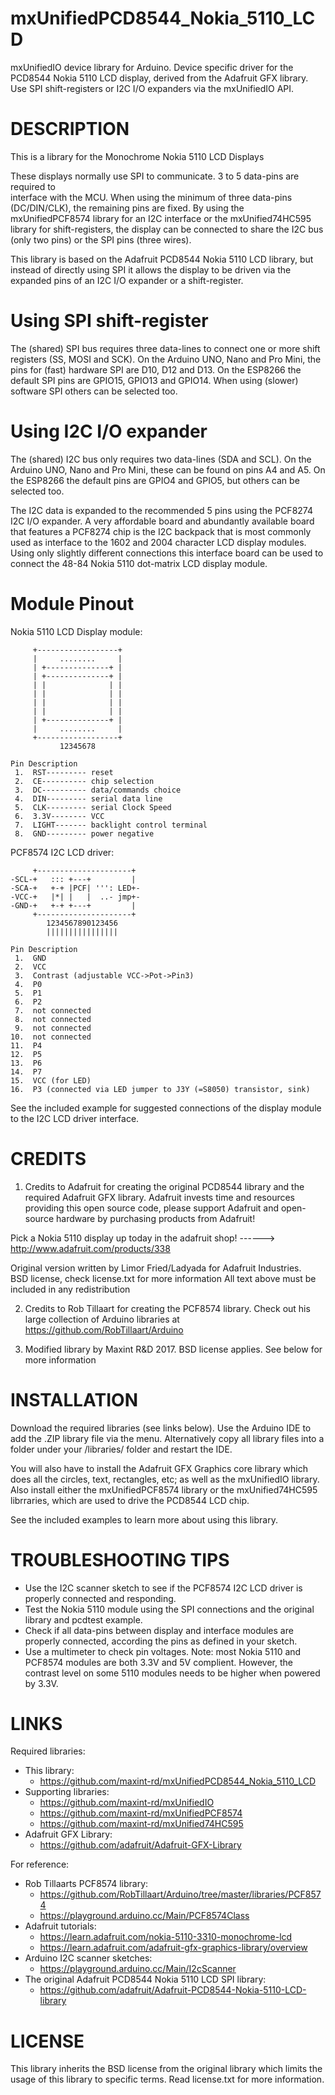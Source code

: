 # mxUnifiedPCD8544_Nokia_5110_LCD
mxUnifiedIO device library for Arduino. Device specific driver for the PCD8544 Nokia 5110 LCD display, derived from the Adafruit GFX library. Use SPI shift-registers or I2C I/O expanders via the mxUnifiedIO API.

DESCRIPTION
===========
This is a library for the Monochrome Nokia 5110 LCD Displays

These displays normally use SPI to communicate. 3 to 5 data-pins are required to  
interface with the MCU. When using the minimum of three data-pins (DC/DIN/CLK),
the remaining pins are fixed. By using the mxUnifiedPCF8574 library for an I2C
interface or the mxUnified74HC595 library for shift-registers, the display can
be connected to share the I2C bus (only two pins) or the SPI pins (three wires).

This library is based on the Adafruit PCD8544 Nokia 5110 LCD library, 
but instead of directly using SPI it allows the display to be driven
via the expanded pins of an I2C I/O expander or a shift-register.


Using SPI shift-register
========================
The (shared) SPI bus requires three data-lines to connect one or more shift
registers (SS, MOSI and SCK).
On the Arduino UNO, Nano and Pro Mini, the pins for (fast) hardware SPI are
D10, D12 and D13. On the ESP8266 the default SPI pins are GPIO15, GPIO13 and
GPIO14. When using (slower) software SPI others can be selected too.


Using I2C I/O expander
======================
The (shared) I2C bus only requires two data-lines (SDA and SCL).
On the Arduino UNO, Nano and Pro Mini, these can be found on pins A4 and A5.
On the ESP8266 the default pins are GPIO4 and GPIO5, but others can be
selected too.

The I2C data is expanded to the recommended 5 pins using the PCF8274 I2C I/O
expander. A very affordable board and abundantly available board that
features a PCF8274 chip is the I2C backpack that is most commonly used
as interface to the 1602 and 2004 character LCD display modules. 
Using only slightly different connections this interface board can be
used to connect the 48-84 Nokia 5110 dot-matrix LCD display module.


Module Pinout
=============

Nokia 5110 LCD Display module:
```
     +------------------+
     |     ........     |
     | +--------------+ |
     | +--------------+ |
     | |              | |
     | |              | |
     | |              | |
     | |              | |
     | +--------------+ |
     |     ........     |
     +------------------+
           12345678

Pin Description
 1.  RST--------- reset
 2.  CE---------- chip selection
 3.  DC---------- data/commands choice
 4.  DIN--------- serial data line
 5.  CLK--------- serial Clock Speed
 6.  3.3V-------- VCC
 7.  LIGHT------- backlight control terminal
 8.  GND--------- power negative
```

PCF8574 I2C LCD driver:
```
     +---------------------+
-SCL-+   ::: +---+         |
-SCA-+   +-+ |PCF| ''': LED+-
-VCC-+   |*| |   |  ..- jmp+-
-GND-+   +-+ +---+         |
     +---------------------+
        1234567890123456
        ||||||||||||||||

Pin Description
 1.  GND
 2.  VCC
 3.  Contrast (adjustable VCC->Pot->Pin3)
 4.  P0
 5.  P1
 6.  P2
 7.  not connected
 8.  not connected
 9.  not connected
10.  not connected
11.  P4
12.  P5
13.  P6
14.  P7
15.  VCC (for LED)
16.  P3 (connected via LED jumper to J3Y (=S8050) transistor, sink)
```

See the included example for suggested connections of the display module
to the I2C LCD driver interface.


CREDITS
========
1. Credits to Adafruit for creating the original PCD8544 library and the
required Adafruit GFX library.
Adafruit invests time and resources providing this open source code, 
please support Adafruit and open-source hardware by purchasing 
products from Adafruit!

  Pick a Nokia 5110 display up today in the adafruit shop!
  ------> http://www.adafruit.com/products/338

Original version written by Limor Fried/Ladyada for Adafruit Industries.  
BSD license, check license.txt for more information
All text above must be included in any redistribution

2. Credits to Rob Tillaart for creating the PCF8574 library. 
Check out his large collection of Arduino libraries at 
https://github.com/RobTillaart/Arduino

3. Modified library by Maxint R&D 2017. 
BSD license applies. See below for more information 


INSTALLATION
============
Download the required libraries (see links below).
Use the Arduino IDE to add the .ZIP library file via the menu.
Alternatively copy all library files into a folder under your
<arduinosketchfolder>/libraries/ folder and restart the IDE.

You will also have to install the Adafruit GFX Graphics core library
which does all the circles, text, rectangles, etc; as well as the
mxUnifiedIO library. Also install either the mxUnifiedPCF8574
library or the mxUnified74HC595 librraries, which are used
to drive the PCD8544 LCD chip.

See the included examples to learn more about using this library.


TROUBLESHOOTING TIPS
====================
- Use the I2C scanner sketch to see if the PCF8574 I2C LCD driver
  is properly connected and responding.
- Test the Nokia 5110 module using the SPI connections and the 
  original library and pcdtest example.
- Check if all data-pins between display and interface modules are
  properly connected, according the pins as defined in your sketch.
- Use a multimeter to check pin voltages. Note: most Nokia 5110 and
  PCF8574 modules are both 3.3V and 5V complient. However, the
  contrast level on some 5110 modules needs to be higher when powered
  by 3.3V.
  

LINKS
=====
Required libraries:
- This library:
    * https://github.com/maxint-rd/mxUnifiedPCD8544_Nokia_5110_LCD
- Supporting libraries:
    * https://github.com/maxint-rd/mxUnifiedIO
    * https://github.com/maxint-rd/mxUnifiedPCF8574
    * https://github.com/maxint-rd/mxUnified74HC595
- Adafruit GFX Library: 
    * https://github.com/adafruit/Adafruit-GFX-Library

For reference:
- Rob Tillaarts PCF8574 library:
    * https://github.com/RobTillaart/Arduino/tree/master/libraries/PCF8574
    * https://playground.arduino.cc/Main/PCF8574Class
- Adafruit tutorials:
    * https://learn.adafruit.com/nokia-5110-3310-monochrome-lcd
    * https://learn.adafruit.com/adafruit-gfx-graphics-library/overview
- Arduino I2C scanner sketches:
    * https://playground.arduino.cc/Main/I2cScanner
- The original Adafruit PCD8544 Nokia 5110 LCD SPI library:
    * https://github.com/adafruit/Adafruit-PCD8544-Nokia-5110-LCD-library


LICENSE
=======
This library inherits the BSD license from the original library which 
limits the usage of this library to specific terms.
Read license.txt for more information.
